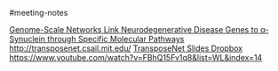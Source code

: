#meeting-notes

[Genome-Scale Networks Link Neurodegenerative Disease Genes to α-Synuclein through Specific Molecular Pathways](https://pubmed.ncbi.nlm.nih.gov/28131822/)
http://transposenet.csail.mit.edu/
[TransposeNet Slides Dropbox](https://www.dropbox.com/scl/fi/03crab8s08rqgjubdxpkq/Berger_transposeNet_v6_final.pptx?dl=0&oref=e&r=ABXXx3lHfrjZG7UFsp1r_VeVH5CsZDfE2XFcIIjRdXiER2tlIdF-3T4CFUUK77VDD0TdOX1ai5KzKr1hfvvTqzdJxDT9Vp7TPPOVkrfEAmCDbFANhewoWO3GsE3hqpDslM3XP9qxetDsVuPDfz-cnS0K_r1bDug9XCVMLhmyxwM2rFRrTHkTJNU-B8AiBHytLh4&sm=1)
https://www.youtube.com/watch?v=FBhQ15Fv1q8&list=WL&index=14